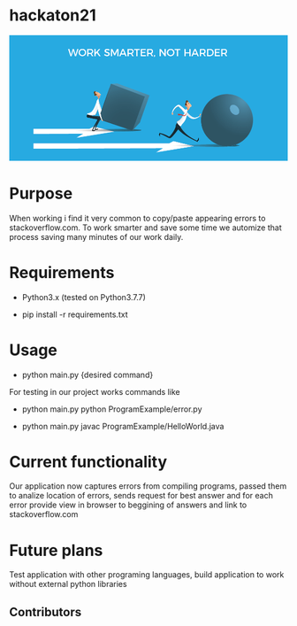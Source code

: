 # hackaton21

![alt text](./Work-Smarter-Not-Harder.png)

# Purpose

When working i find it very common to copy/paste appearing errors to stackoverflow.com. To work smarter and save some time we automize that process saving many minutes of our work daily.

# Requirements

- Python3.x (tested on Python3.7.7)

- pip install -r requirements.txt

# Usage

- python main.py {desired command}

For testing in our project works commands like

- python main.py python ProgramExample/error.py

- python main.py javac ProgramExample/HelloWorld.java

# Current functionality

Our application now captures errors from compiling programs, passed them to analize location of errors, sends request for best answer and for each error provide view in browser to beggining of answers and link to stackoverflow.com

# Future plans

Test application with other programing languages, build application to work without external python libraries

## Contributors
